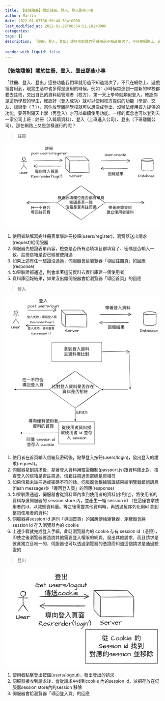 ```yaml
---
title: 【後端隨筆】關於註冊、登入、登入那些小事
author: Martin
date: 2022-01-07T06:50:48.384+0000
last_modified_at: 2022-01-29T08:54:52.281+0000
categories: 
tags: []
description: 「註冊、登入、登出」這些功能我們早就用過不知道幾次了，不只在網路上、遊戲裡會用到，現實生活中也多得是運用的時候，例如：小時候每進到一間新的學校都要去註冊，交出自己的資料給管理者（校方），第一天上學時就類似登入，確認你是這所學校的學生，確認好（登入成功）就可以使用校方提供的功能（學…

render_with_liquid: false
---
```


### 【後端隨筆】關於註冊、登入、登出那些小事

「註冊、登入、登出」這些功能我們早就用過不知道幾次了，不只在網路上、遊戲裡會用到，現實生活中也多得是運用的時候，例如：小時候每進到一間新的學校都要去註冊，交出自己的資料給管理者（校方），第一天上學時就類似登入，確認你是這所學校的學生，確認好（登入成功）就可以使用校方提供的功能（學習、交友、談戀愛（？）），當你放學離開學校就可以想像成登出，沒辦法使用校方提供的功能，要等到隔天上學（再登入）才可以繼續使用功能。一樣的概念也可以套到去一家公司上班：註冊（入職填資料）、登入（上班進入公司）、登出（下班離開公司）。那在網路上又是怎樣運行的呢？


> 註冊 






![](/assets/fb09b26345ba/1*CGdsjoDOxQLr-7FBvL84Gg.jpeg)

1. 使用者點填寫完註冊表單擊註冊按鈕\(users/register\)，瀏覽器送出請求\(request\)給伺服器
2. 伺服器先驗證表單內容，檢查是否所有必填項目都填寫了、密碼是否輸入一致、註冊信箱是否已經被使用過
3. 如果上述有任一驗證沒通過，伺服器會給瀏覽器「導回註冊頁」的回應\(response\)
4. 如果驗證都通過，則會拿著這份資料去資料庫建一個使用者
5. 資料庫回報結果，如果沒出錯伺服器會給瀏覽器「導回首頁」的回應



> 登入 






![](/assets/fb09b26345ba/1*Bqa2BFPNLRymy-8NNCqhDw.jpeg)

1. 使用者在首頁輸入信箱及密碼後，點擊登入按鈕\(users/login\)，發出登入的請求\(request\)。
2. 伺服器拿到請求後，拿著登入資料用驗證機制\(passport\.js\)跟資料庫比對，檢查登入的信箱是否註冊過、信箱註冊過但密碼是否相符
3. 如果信箱未註冊過或密碼不符的話，伺服器會根據驗證結果給瀏覽器錯誤訊息\(flash message\)並「導回登入頁」的回應\(response\)
4. 如果驗證通過，伺服器會從資料庫內拿到使用者的資料\(序列化\)，將使用者的資料存進伺服器的 session store 內，並產生一組 session id
（在這僅會拿使用者的id，以減輕資料量。等之後需要其他資料時，再透過反序列化用id 拿到整包使用者的資料）
5. 伺服器將session id 連同「導回首頁」的回應傳給瀏覽器，瀏覽器會將session id 存入瀏覽器內的 cookie
6. 上述步驟就完成登入手續，此時瀏覽器內的 cookie 存有 session id（憑證），即使之後瀏覽器要造訪其他需要登入權限的網頁，發出其他請求，而且請求是彼此獨立且唯一的，伺服器也可以透過瀏覽器的憑證而知道這個請求是通過驗證的



> 登出 






![](/assets/fb09b26345ba/1*IVjzho8mesHbW-QSz1nuHA.jpeg)

1. 使用者點擊登出按鈕\(users/logout\)，發出登出的請求
2. 伺服器接收到請求後，會從請求中找到cookie 內的session id，並把存放在伺服器session store內的session 移除
3. 伺服器會給瀏覽器「導回登入頁」的回應




